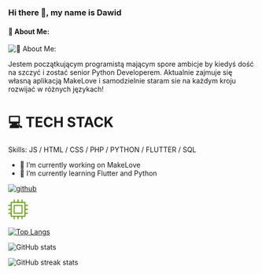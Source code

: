 ### Hi there 👋, my name is Dawid
#### 💫 About Me:
![💫 About Me:](https://img.freepik.com/free-photo/professional-programmer-working-late-dark-office_1098-18705.jpg)

Jestem początkującym programistą mającym spore ambicje by kiedyś dość na szczyć i zostać senior Python Developerem. Aktualnie zajmuje się własną aplikacją MakeLove i samodzielnie staram sie na każdym kroju rozwijać w różnych językach!

# 💻 TECH STACK
Skills:  JS / HTML / CSS / PHP / PYTHON / FLUTTER / SQL

- 🔭 I’m currently working on MakeLove 
- 🌱 I’m currently learning Flutter and Python 


[<img src='https://cdn.jsdelivr.net/npm/simple-icons@3.0.1/icons/github.svg' alt='github' height='40'>](https://github.com/frazq)  

<a href='https://docs.github.com/en/developers'><img src='https://raw.githubusercontent.com/acervenky/animated-github-badges/master/assets/devbadge.gif' width='40' height='40'></a> 

[![Top Langs](https://github-readme-stats.vercel.app/api/top-langs/?username=frazq)](https://github.com/anuraghazra/github-readme-stats)

![GitHub stats](https://github-readme-stats.vercel.app/api?username=frazq&show_icons=true)  

![GitHub streak stats](https://streak-stats.demolab.com/?user=frazq)  

